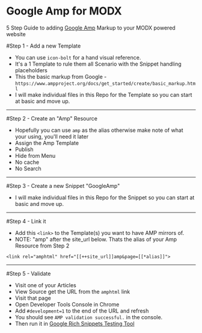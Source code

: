 # Google Amp for MODX
5 Step Guide to adding [Google Amp](https://www.ampproject.org) Markup to your MODX powered website

#Step 1 - Add a new Template

 - You can use `icon-bolt` for a hand visual reference.
 - It's a 1 Template to rule them all Scenario with the Snippet handling placeholders
 - This the basic markup from Google - `https://www.ampproject.org/docs/get_started/create/basic_markup.html`
 - I will make individual files in this Repo for the Template so you can start at basic and move up.

---

#Step 2 - Create an "Amp" Resource

 - Hopefully you can use `amp` as the alias otherwise make note of what your using, you'll need it later
 - Assign the Amp Template
 - Publish
 - Hide from Menu
 - No cache
 - No Search
 
---

#Step 3 - Create a new Snippet "GoogleAmp"

 - I will make individual files in this Repo for the Snippet so you can start at basic and move up.

---

#Step 4 - Link it

 - Add this `<link>` to the Template(s) you want to have AMP mirrors of.
 - NOTE: "amp" after the site_url below. Thats the alias of your Amp Resource from Step 2
 
```<link rel="amphtml" href="[[++site_url]]amp&page=[[*alias]]">```

---

#Step 5 - Validate

  - Visit one of your Articles
  - View Source get the URL from the `amphtml` link
  - Visit that page
  - Open Developer Tools Console in Chrome
  - Add `#development=1` to the end of the URL and refresh
  - You should see `AMP validation successful.` in the console.
  - Then run it in [Google Rich Snippets Testing Tool](https://search.google.com/structured-data/testing-tool)
